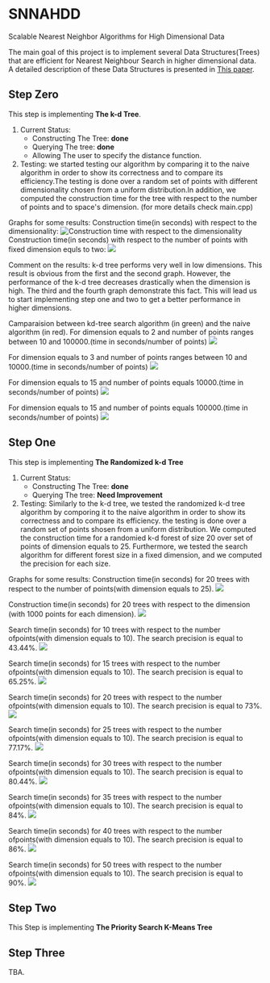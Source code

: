 # SNNAHDD

Scalable Nearest Neighbor Algorithms for High Dimensional Data

The main goal of this project is to implement several Data Structures(Trees) that are efficient for Nearest Neighbour Search in higher dimensional data. 
A detailed description of these Data Structures is presented in [This paper](https://github.com/CHoudrouge4/SNNAHDD/blob/master/06809191.pdf).



## Step Zero
This step is implementing **The k-d Tree**.

1. Current Status:
	* Constructing The Tree: **done**
	* Querying  The tree: **done**
	* Allowing The user to specify the distance function.
2. Testing:
	we started testing our algorithm by comparing it to the naive algorithm in order to show its correctness and to compare its efficiency.The testing is done over a random set of points with different dimensionality chosen from a uniform distribution.In addition, we computed the construction time for the tree with respect to the number of points and to space's dimension. (for more details check main.cpp)

Graphs for some results:
Construction time(in seconds) with respect to the dimensionality:
![Construction time with respect to the dimensionality](./imges/const_dim.png)
Construction time(in seconds) with respect to the number of points with fixed dimension equls to two:
![](./imges/const-pts.png)

Comment on the results: k-d tree performs very well in low dimensions. This result is obvious from the first and the second graph. However, the performance of the k-d tree decreases drastically when the dimension is high. The third and the fourth graph demonstrate this fact. This will lead us to start implementing step one and two to get a better performance in higher dimensions.  

Camparaision between kd-tree search algorithm (in green) and the naive algorithm (in red).
For dimension equals to 2 and number of points ranges between 10 and 100000.(time in seconds/number of points)
![](./imges/100000_2.png)

For dimension equals to 3 and number of points ranges between 10 and 10000.(time in seconds/number of points)
![](./imges/10000_3.png)

For dimension equals to 15 and number of points equals 10000.(time in seconds/number of points)
![](./imges/10000_15.png)

For dimension equals to 15 and number of points equals 100000.(time in seconds/number of points)
![](./imges/100000_15.png)





## Step One
This step is implementing **The Randomized k-d Tree**

1. Current Status:
	* Constructing The Tree: **done**
	* Querying  The tree: **Need Improvement**
2. Testing:
	Similarly to the k-d tree, we tested the randomized k-d tree algorithm by comporing it to the naive algorithm in order to show its correctness and to compare its efficiency. the testing is done over a random set of points shosen from a uniform distribution. 
	We computed the construction time for a randomied k-d forest of size 20 over set of points of dimension equals to 25.
	Furthermore, we tested the search algorithm for different forest size in a fixed dimension, and we computed the precision for each size.

Graphs for some results:
Construction time(in seconds) for 20 trees with respect to the number of points(with dimension equals to 25).
![](./imges/rconst10000_25_20.png)

Construction time(in seconds) for 20 trees with respect to the dimension (with 1000 points for each dimension).
![](./imges/dim1000.png)

Search time(in seconds) for 10 trees with respect to the number ofpoints(with dimension equals to 10). The search precision is equal to 43.44%.
![](./imges/10000_10_43_44.png)

Search time(in seconds) for 15 trees with respect to the number ofpoints(with dimension equals to 10). The search precision is equal to 65.25%.
![](./imges/1000_15_62_25.png)

Search time(in seconds) for 20 trees with respect to the number ofpoints(with dimension equals to 10). The search precision is equal to 73%.
![](./imges/1000_20_73.png)

Search time(in seconds) for 25 trees with respect to the number ofpoints(with dimension equals to 10). The search precision is equal to 77.17%.
![](./imges/1000_25_77_17.png)

Search time(in seconds) for 30 trees with respect to the number ofpoints(with dimension equals to 10). The search precision is equal to 80.44%.
![](./imges/1000_30_80_44.png)

Search time(in seconds) for 35 trees with respect to the number ofpoints(with dimension equals to 10). The search precision is equal to 84%.
![](./imges/1000_35_84_00.png)

Search time(in seconds) for 40 trees with respect to the number ofpoints(with dimension equals to 10). The search precision is equal to 86%.
![](./imges/1000_40_86_00.png)

Search time(in seconds) for 50 trees with respect to the number ofpoints(with dimension equals to 10). The search precision is equal to 90%.
![](./imges/1000_50_90_00.png)


## Step Two
This Step is implementing **The Priority Search K-Means Tree**

## Step Three
TBA.


